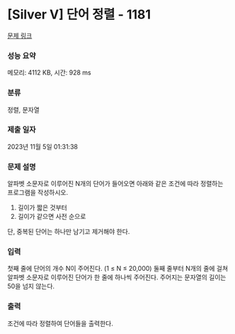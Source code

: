 # [Silver V] 단어 정렬 - 1181 

[문제 링크](https://www.acmicpc.net/problem/1181) 

### 성능 요약

메모리: 4112 KB, 시간: 928 ms

### 분류

정렬, 문자열

### 제출 일자

2023년 11월 5일 01:31:38

### 문제 설명

<p>알파벳 소문자로 이루어진 N개의 단어가 들어오면 아래와 같은 조건에 따라 정렬하는 프로그램을 작성하시오.</p>

<ol>
	<li>길이가 짧은 것부터</li>
	<li>길이가 같으면 사전 순으로</li>
</ol>

<p>단, 중복된 단어는 하나만 남기고 제거해야 한다.</p>

### 입력 

 <p>첫째 줄에 단어의 개수 N이 주어진다. (1 ≤ N ≤ 20,000) 둘째 줄부터 N개의 줄에 걸쳐 알파벳 소문자로 이루어진 단어가 한 줄에 하나씩 주어진다. 주어지는 문자열의 길이는 50을 넘지 않는다.</p>

### 출력 

 <p>조건에 따라 정렬하여 단어들을 출력한다.</p>

